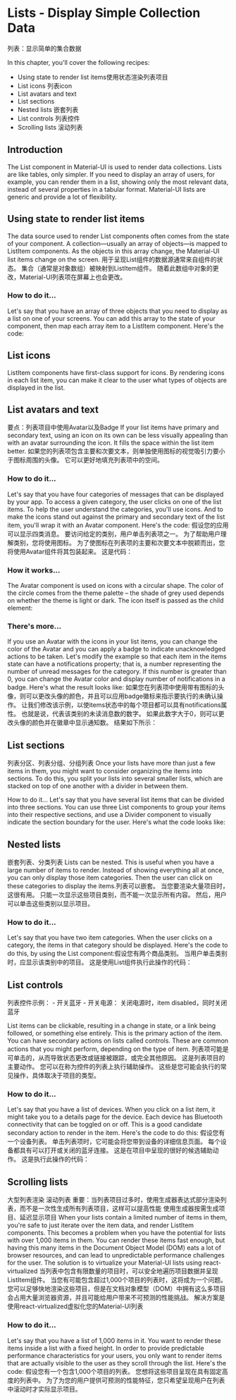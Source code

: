 # Lists - Display Simple Collection Data
列表：显示简单的集合数据

In this chapter, you'll cover the following recipes:
- Using state to render list items使用状态渲染列表项目
- List icons 列表icon
- List avatars and text
- List sections
- Nested lists 嵌套列表
- List controls 列表控件
- Scrolling lists 滚动列表

## Introduction
The List component in Material-UI is used to render data collections. Lists are like tables, only simpler. If you need to display an array of users, for example, you can render them in a list, showing only the most relevant data, instead of several properties in a tabular format. Material-UI lists are generic and provide a lot of flexibility.

## Using state to render list items
The data source used to render List components often comes from the state of your component. A collection—usually an array of objects—is mapped to ListItem components. As the objects in this array change, the Material-UI list items change on the screen.
用于呈现List组件的数据源通常来自组件的状态。 集合（通常是对象数组）被映射到ListItem组件。 随着此数组中对象的更改，Material-UI列表项在屏幕上也会更改。
### How to do it...
Let's say that you have an array of three objects that you need to display as a list on one of your screens. You can add this array to the state of your component, then map each array item to a ListItem component. Here's the code:

## List icons
ListItem components have first-class support for icons. By rendering icons in each list item, you can make it clear to the user what types of objects are displayed in the list.
## List avatars and text
要点：列表项目中使用Avatar以及Badge
If your list items have primary and secondary text, using an icon on its own can be less visually appealing than with an avatar surrounding the icon. It fills the space within the list item better.
如果您的列表项包含主要和次要文本，则单独使用图标的视觉吸引力要小于图标周围的头像。 它可以更好地填充列表项中的空间。
### How to do it...
Let's say that you have four categories of messages that can be displayed by your app. To access a given category, the user clicks on one of the list items. To help the user understand the categories, you'll use icons. And to make the icons stand out against the primary and secondary text of the list item, you'll wrap it with an Avatar component. Here's the code:
假设您的应用可以显示四类消息。 要访问给定的类别，用户单击列表项之一。 为了帮助用户理解类别，您将使用图标。 为了使图标在列表项的主要和次要文本中脱颖而出，您将使用Avatar组件将其包装起来。 这是代码：
### How it works...
The Avatar component is used on icons with a circular shape. The color of the circle comes from the theme palette – the shade of grey used depends on whether the theme is light or dark. The icon itself is passed as the child element:
### There's more...
If you use an Avatar with the icons in your list items, you can change the color of the Avatar and you can apply a badge to indicate unacknowledged actions to be taken. Let's modify the example so that each item in the items state can have a notifications property; that is, a number representing the number of unread messages for the category. If this number is greater than 0, you can change the Avatar color and display number of notifications in a badge. Here's what the result looks like:
如果您在列表项中使用带有图标的头像，则可以更改头像的颜色，并且可以应用badge徽标来指示要执行的未确认操作。 让我们修改该示例，以使items状态中的每个项目都可以具有notifications属性。 也就是说，代表该类别的未读消息数的数字。 如果此数字大于0，则可以更改头像的颜色并在徽章中显示通知数。 结果如下所示：

## List sections
列表分区、列表分组、分组列表
Once your lists have more than just a few items in them, you might want to consider organizing the items into sections. To do this, you split your lists into several smaller lists, which are stacked on top of one another with a divider in between them.

How to do it...
Let's say that you have several list items that can be divided into three sections. You can use three List components to group your items into their respective sections, and use a Divider component to visually indicate the section boundary for the user. Here's what the code looks like:

## Nested lists
嵌套列表、分类列表
Lists can be nested. This is useful when you have a large number of items to render. Instead of showing everything all at once, you can only display those item categories. Then the user can click on these categories to display the items.列表可以嵌套。 当您要渲染大量项目时，这很有用。 只能一次显示这些项目类别，而不能一次显示所有内容。 然后，用户可以单击这些类别以显示项目。
### How to do it...
Let's say that you have two item categories. When the user clicks on a category, the items in that category should be displayed. Here's the code to do this, by using the List component:假设您有两个商品类别。 当用户单击类别时，应显示该类别中的项目。 这是使用List组件执行此操作的代码：
## List controls
列表控件示例：
    - 开关蓝牙
    - 开关电源：
        关闭电源时，item disabled，同时关闭蓝牙

List items can be clickable, resulting in a change in state, or a link being followed, or something else entirely. This is the primary action of the item. You can have secondary actions on lists called controls. These are common actions that you might perform, depending on the type of item.
列表项可能是可单击的，从而导致状态更改或链接被跟踪，或完全其他原因。 这是列表项目的主要动作。 您可以在称为控件的列表上执行辅助操作。 这些是您可能会执行的常见操作，具体取决于项目的类型。
### How to do it...
Let's say that you have a list of devices. When you click on a list item, it might take you to a details page for the device. Each device has Bluetooth connectivity that can be toggled on or off. This is a good candidate secondary action to render in the item. Here's the code to do this:
假设您有一个设备列表。 单击列表项时，它可能会将您带到设备的详细信息页面。 每个设备都具有可以打开或关闭的蓝牙连接。 这是在项目中呈现的很好的候选辅助动作。 这是执行此操作的代码：

## Scrolling lists
大型列表渲染
滚动列表
重要：当列表项目过多时，使用生成器表达式部分渲染列表，而不是一次性生成所有列表项目，这样可以提高性能
使用生成器按需生成项目、延迟显示项目
When your lists contain a limited number of items in them, you're safe to just iterate over the item data, and render ListItem components. This becomes a problem when you have the potential for lists with over 1,000 items in them. You can render these items fast enough, but having this many items in the Document Object Model (DOM) eats a lot of browser resources, and can lead to unpredictable performance challenges for the user. The solution is to virtualize your Material-UI lists using react-virtualized
当列表中包含有限数量的项目时，可以安全地遍历项目数据并呈现ListItem组件。 当您有可能包含超过1,000个项目的列表时，这将成为一个问题。 您可以足够快地渲染这些项目，但是在文档对象模型（DOM）中拥有这么多项目会占用大量浏览器资源，并且可能给用户带来不可预测的性能挑战。 解决方案是使用react-virtualized虚拟化您的Material-UI列表
### How to do it...
Let's say that you have a list of 1,000 items in it. You want to render these items inside a list with a fixed height. In order to provide predictable performance characteristics for your users, you only want to render items that are actually visible to the user as they scroll through the list. Here's the code:
假设您有一个包含1,000个项目的列表。 您想将这些项目呈现在具有固定高度的列表中。 为了为您的用户提供可预测的性能特征，您只希望呈现用户在列表中滚动时才实际显示项目。 
